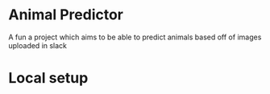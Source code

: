 # Animal Predictor 

A fun a project which aims to be able to predict animals based off of images uploaded in slack

# Local setup

